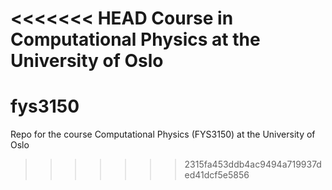 <<<<<<< HEAD
Course in Computational Physics at the University of Oslo
=======
# fys3150
Repo for the course Computational Physics (FYS3150) at the University of Oslo
>>>>>>> 2315fa453ddb4ac9494a719937ded41dcf5e5856
